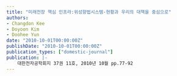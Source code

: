 ```yaml
---
title: "미래전장 핵심 인프라:위성항법시스템-현황과 우리의 대책을 중심으로"
authors:
- Changdon Kee
- Doyoon Kim
- Doohee Yun
date: "2010-10-01T00:00:00Z"
publishDate: "2010-10-01T00:00:00Z"
publication_types: ["domestic-journal"]
publication: |-
    대한전자공학회지 37권 11호, 2010년 10월 pp.77-92
---
```

